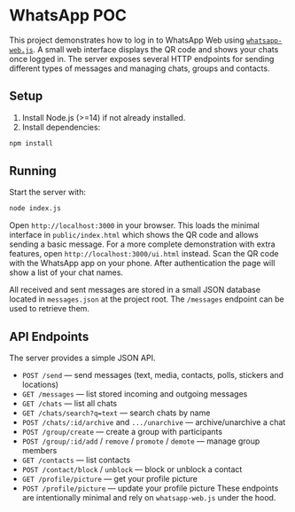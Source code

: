 # WhatsApp POC

This project demonstrates how to log in to WhatsApp Web using [`whatsapp-web.js`](https://github.com/pedroslopez/whatsapp-web.js).
A small web interface displays the QR code and shows your chats once logged in. The server exposes several HTTP endpoints for sending different types of messages and managing chats, groups and contacts.

## Setup

1. Install Node.js (>=14) if not already installed.
2. Install dependencies:

```bash
npm install
```

## Running

Start the server with:

```bash
node index.js
```

Open `http://localhost:3000` in your browser. This loads the minimal interface in
`public/index.html` which shows the QR code and allows sending a basic message.
For a more complete demonstration with extra features, open
`http://localhost:3000/ui.html` instead.
Scan the QR code with the WhatsApp app on your phone. After authentication the
page will show a list of your chat names.

All received and sent messages are stored in a small JSON database located in
`messages.json` at the project root. The `/messages` endpoint can be used to
retrieve them.

## API Endpoints

The server provides a simple JSON API.

- `POST /send` — send messages (text, media, contacts, polls, stickers and locations)
- `GET /messages` — list stored incoming and outgoing messages
- `GET /chats` — list all chats
- `GET /chats/search?q=text` — search chats by name
- `POST /chats/:id/archive` and `.../unarchive` — archive/unarchive a chat
- `POST /group/create` — create a group with participants
- `POST /group/:id/add` / `remove` / `promote` / `demote` — manage group members
- `GET /contacts` — list contacts
- `POST /contact/block` / `unblock` — block or unblock a contact
- `GET /profile/picture` — get your profile picture
- `POST /profile/picture` — update your profile picture
These endpoints are intentionally minimal and rely on `whatsapp-web.js` under the hood.
